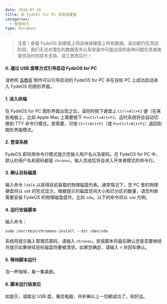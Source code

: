 ```yaml
---
date: 2018-07-16
title: 将 FydeOS for PC 安装进硬盘
categories:
  - 使用技巧
type: Document
---
```

>注意！安装 FydeOS 到硬盘上将会抹掉硬盘上所有数据。该功能仍在测试阶段，我们无法对潜在的数据丢失以及安装中可能出现的各种问题负责或者提供及时的技术支持。请三思而后行！

#### 0. 通过 USB 盘等方式引导启动 FydeOS for PC

请参照 [该教程](https://fydeos.com/instructions-pc/) 制作可以引导启动的 FydeOS for PC 并在目标 PC 上成功启动进入 FydeOS 的图形界面。

#### 1. 进入终端

在 FydeOS for PC 图形界面出现之后，请同时按下键盘上 `Ctrl+Alt+F2` 键（在某些电脑上，比如 Apple Mac 上需要按下 `Fn+Ctrl+Alt+F2`，这时系统将会自动切换到 TTY 命令行模式。若需要，可按 `Ctrl+Alt+F1`（或 `Fn+Ctrl+Alt+F1`）退回到图形界面模式。

#### 2. 登录系统

FydeOS 即将用命令行模式提示您输入用户名以及密码。在 FydeOS for PC 中，默认的用户名和密码都是 `chronos`，输入完成后将会进入开发者模式的命令行。

#### 3. 确认目标磁盘

输入命令 `lsblk` 以获得目前装载的物理磁盘列表。通常情况下，您 PC 里的物理硬盘将以 `sdX` 的形式显示。根据提示的磁盘空间大小和已分区的数量，请您判断需要安装 FydeOS 的物理磁盘盘符，比如 `sda`。以下的命令将以 `sda` 为例。

#### 4. 运行安装脚本

输入命令：

```
sudo /usr/sbin/chromeos-install --dst /dev/sda
```

系统将提示输入管理员密码，请输入 `chronos`。安装脚本将最后确认您是否要继续并提示如果继续目标磁盘将要被清空。如果您确定，请输入 `Y` 并回车确认。

#### 5. 等待脚本运行

泡一杯咖啡，看一集美剧。

#### 6. 脚本运行结束后

如提示，请取出 USB 盘，重启电脑，并祈祷以上一切都成功了。祝好运。
